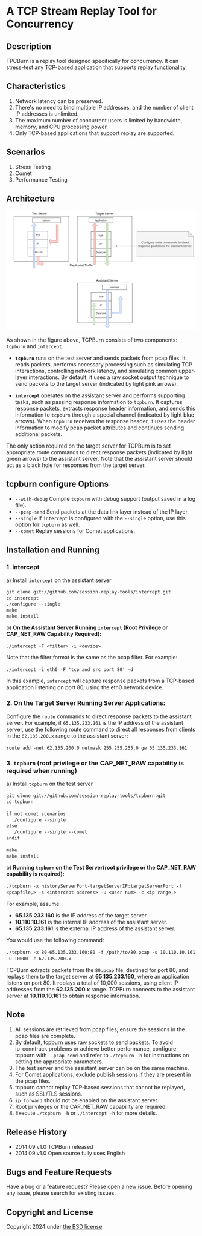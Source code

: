 # A TCP Stream Replay Tool for Concurrency


## Description
TPCBurn is a replay tool designed specifically for concurrency. It can stress-test any TCP-based application that supports replay functionality.


## Characteristics
1. Network latency can be preserved.
2. There's no need to bind multiple IP addresses, and the number of client IP addresses is unlimited.
3. The maximum number of concurrent users is limited by bandwidth, memory, and CPU processing power.
4. Only TCP-based applications that support replay are supported.

## Scenarios
1. Stress Testing
2. Comet
3. Performance Testing


## Architecture

![tcpburn](https://github.com/wangbin579/auxiliary/blob/master/images/tcpburn.png)

As shown in the figure above, TCPBurn consists of two components: `tcpburn` and `intercept`. 

- **`tcpburn`** runs on the test server and sends packets from pcap files. It reads packets, performs necessary processing such as simulating TCP interactions, controlling network latency, and simulating common upper-layer interactions. By default, it uses a raw socket output technique to send packets to the target server (indicated by light pink arrows).

- **`intercept`** operates on the assistant server and performs supporting tasks, such as passing response information to `tcpburn`. It captures response packets, extracts response header information, and sends this information to `tcpburn` through a special channel (indicated by light blue arrows). When `tcpburn` receives the response header, it uses the header information to modify pcap packet attributes and continues sending additional packets.

The only action required on the target server for TCPBurn is to set appropriate route commands to direct response packets (indicated by light green arrows) to the assistant server. Note that the assistant server should act as a black hole for responses from the target server.


## tcpburn configure Options
- `--with-debug`      Compile `tcpburn` with debug support (output saved in a log file).
- `--pcap-send`       Send packets at the data link layer instead of the IP layer.
- `--single`          If `intercept` is configured with the `--single` option, use this option for `tcpburn` as well.
- `--comet`           Replay sessions for Comet applications.


## Installation and Running

### 1. intercept
a) Install `intercept` on the assistant server
```
git clone git://github.com/session-replay-tools/intercept.git
cd intercept
./configure --single
make     
make install
```

b) **On the Assistant Server Running `intercept` (Root Privilege or CAP_NET_RAW Capability Required):**
    
`./intercept -F <filter> -i <device>`

Note that the filter format is the same as the pcap filter. For example:

`./intercept -i eth0 -F 'tcp and src port 80' -d`

In this example, `intercept` will capture response packets from a TCP-based application listening on port 80, using the eth0 network device.
   
### 2. **On the Target Server Running Server Applications:**

Configure the `route` commands to direct response packets to the assistant server. For example, if `65.135.233.161` is the IP address of the assistant server, use the following route command to direct all responses from clients in the `62.135.200.x` range to the assistant server:
   
`route add -net 62.135.200.0 netmask 255.255.255.0 gw 65.135.233.161`


### 3. `tcpburn` (root privilege or the CAP_NET_RAW capability is required when running)
a) Install `tcpburn` on the test server
```
git clone git://github.com/session-replay-tools/tcpburn.git
cd tcpburn

if not comet scenarios
  ./configure --single 
else
  ./configure --single --comet
endif

make
make install
```

b) **Running `tcpburn` on the Test Server(root privilege or the CAP_NET_RAW capability is required):**
    
`./tcpburn -x historyServerPort-targetServerIP:targetServerPort -f <pcapfile,> -s <intercept address> -u <user num> -c <ip range,>`

For example, assume:

- **65.135.233.160** is the IP address of the target server.
- **10.110.10.161** is the internal IP address of the assistant server.
- **65.135.233.161** is the external IP address of the assistant server.

You would use the following command:

`./tcpburn -x 80-65.135.233.160:80 -f /path/to/80.pcap -s 10.110.10.161 -u 10000 -c 62.135.200.x`
    
TCPBurn extracts packets from the `80.pcap` file, destined for port 80, and replays them to the target server at **65.135.233.160**, where an application listens on port 80. It replays a total of 10,000 sessions, using client IP addresses from the **62.135.200.x** range. TCPBurn connects to the assistant server at **10.110.10.161** to obtain response information.


## Note
1. All sessions are retrieved from pcap files; ensure the sessions in the pcap files are complete.
2. By default, tcpburn uses raw sockets to send packets. To avoid ip_conntrack problems or achieve better performance, configure tcpburn with `--pcap-send` and refer to `./tcpburn -h` for instructions on setting the appropriate parameters.
3. The test server and the assistant server can be on the same machine.
4. For Comet applications, exclude publish sessions if they are present in the pcap files.
5. tcpburn cannot replay TCP-based sessions that cannot be replayed, such as SSL/TLS sessions.
6. `ip_forward` should not be enabled on the assistant server.
7. Root privileges or the CAP_NET_RAW capability are required.
8. Execute `./tcpburn -h` or `./intercept -h` for more details.


## Release History
+ 2014.09  v1.0    TCPBurn released
+ 2014.09  v1.0    Open source fully uses English

## Bugs and Feature Requests
Have a bug or a feature request? [Please open a new issue](https://github.com/session-replay-tools/tcpburn/issues). Before opening any issue, please search for existing issues.


## Copyright and License

Copyright 2024 under [the BSD license](LICENSE).
